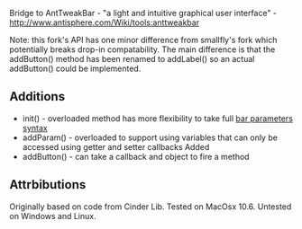 Bridge to AntTweakBar - "a light and intuitive graphical user interface" - http://www.antisphere.com/Wiki/tools:anttweakbar

Note: this fork's API has one minor difference from smallfly's fork
which potentially breaks drop-in compatability. The main difference is
that the addButton() method has been renamed to addLabel() so an
actual addButton() could be implemented.

## Additions ##
* init() - overloaded method has more flexibility to take full [bar parameters syntax](http://www.antisphere.com/Wiki/tools:anttweakbar:twbarparamsyntax)
* addParam() - overloaded to support using variables that can only be accessed using getter and setter callbacks
Added 
* addButton() - can take a callback and object to fire a method

## Attrbibutions ##
Originally based on code from Cinder Lib.
Tested on MacOsx 10.6. Untested on Windows and Linux.
